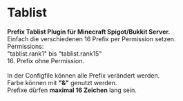 # Tablist
<b>Prefix Tablist Plugin für Minecraft Spigot/Bukkit Server.</b><br >
Einfach die verschiedenen 16 Prefix per Permission setzen.<br >
Permissions:<br >
"tablist.rank1" bis "tablist.rank15" <br >
16. Prefix ohne Permission.<br ><br >
In der Configfile können alle Prefix verändert werden.<br >
Farbe können mit <b>"&"</b> genutzt werden.<br >
Prefixe dürfen <b>maximal 16 Zeichen</b> lang sein.<br >
